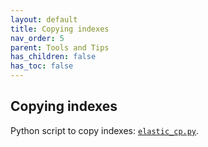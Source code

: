 ```yaml
---
layout: default
title: Copying indexes
nav_order: 5
parent: Tools and Tips
has_children: false
has_toc: false
---
```



## Copying indexes

Python script to copy indexes:
[`elastic_cp.py`](https://github.com/jgbarah/GrimoireLab-training/blob/master/tools-and-tips/scripts/elastic_cp.py).
